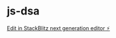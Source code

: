 # js-dsa

[Edit in StackBlitz next generation editor ⚡️](https://stackblitz.com/~/github.com/AdamShaikhJs/js-dsa)